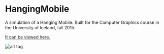 # HangingMobile
A simulation of a Hanging Mobile. Built for the Computer Graphics course in the University of Iceland, fall 2015.

[It can be viewed here.](https://notendur.hi.is/~tsg3/tgr/fv2/)

![alt tag](https://raw.github.com/tumsgis/HangingMobile/master/hangingMobile.png)
